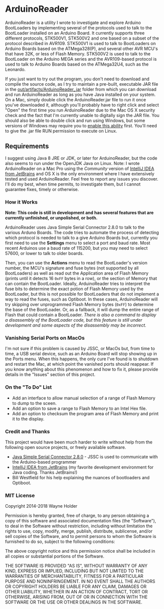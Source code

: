 # ArduinoReader

ArduinoReader is a utility I wrote to investigate and explore Arduino BootLoaders by implementing several of the protocols used to talk to the BootLoader installed on an Arduino Board.  It currently supports three different protocols, STK500V1, STK500V2 and one based on a subset of the protocol described in AVR109.  STK500V1 is used to talk to BootLoaders on Arduino Boards based on the ATMega328(P), and several other AVR MCU's that have 32K, or less of Flash Memory.  STK500V2 is used to talk to the BootLoader on the Arduino MEGA series and the AVR109-based protocol is used to talk to Arduino Boards based on the ATMega32U4, such as the Leonardo.

If you just want to try out the program, you don't need to download and compile the source code, as I try to maintain a pre-built, executable JAR file in the [out/artifacts/ArduinoReader_jar](https://github.com/wholder/ArduinoReader/tree/master/out/artifacts/ArduinoReader_jar) folder from which you can download and run ArduinoReader as long as you have Java installed on your system.  On a Mac, simply double click the ArduinoReader.jar file to run it once you've downloaded it, although you'll probably have to right click and select "Open" the  first time you run ArduinoReader due to the Mac OS X security check and the fact that I'm currently unable to digitally sign the JAR file.  You should also be able to double click and run using Windows, but some versions of Windows may require you to [enable this ability](https://www.addictivetips.com/windows-tips/run-a-jar-file-on-windows/) first.  You'll need to give the .jar file RUN permission to execute on Linux.

## Requirements

I suggest using Java 8 JRE or JDK, or later for ArduinoReader, but the code also seems to run under the OpenJDK Java on Linux.  Note: I wrote ArduinoReader on a Mac Pro using the _Community_ version of [IntelliJ IDEA from JetBrains](https://www.jetbrains.com/idea/) and OS X is the only environment where I have extensively tested and used ArduinoReader.  Feel free to report any issues you discover.  I'll do my best, when time permits, to investigate them, but I cannot guarantee fixes, timely or otherwise.

### How it Works

**Note: This code is  still in development and has several features that are currently unfinished, or unpolished, or both.**

ArduinoReader uses Java Simple Serial Connector 2.8.0 to talk to the various Arduno Boards.  The code tries to automate the process of detecting which protocol is needed to talk to a give Arduino Boards but, currently you first need to use the **Settings** menu to select a port and baud rate.  Most recent Arduinos use a baud rate of 115200, but you may need to select 57600, or lower to talk to older boards.

Then, you can use the **Actions** menu to read the BootLoader's version number, the MCU's signature and fuse bytes (not supported by all BootLoaders) as well as read out the Application area of Flash Memory (prints until it detects 16 `0xFF` bytes in a row), or the section of Memory that can contain the BootLoader.  Ideally, ArduinoReader tries to interpret the fuse bits to determine the exact potion of Flash Memory used by the BootLoader, but this is not possible for BootLoaders that do not implement a way to read the fuses, such as Optiboot.  In these cases, ArduinoReader will try skipping over unprogrammed Flash Memory bytes (`0xFF`) to determine the base of the BootLoader.  Or, as a fallback, it will dump the entire range of Flash that could contain a BootLoader.  _There is also a command to display a disassembly of the BootLoader code, but this feature is still under development and some aspects of the disassembly may be incorrect._

### Vanishing Serial Ports on MacOs

I'm not sure if this problem is caused by JSSC, or MacOs but, from time to time, a USB serial device, such as an Arduino Board will stop showing up in the Ports menu.  When this happens, the only cure I've found is to shutdown and restart the Mac, at which point the vanished ports should reappear.  If you know anything about this phenomenon and how to fix it, please provide details in the "Issues" section of this project.

### On the "To Do" List

  + Add an interface to allow manual selection of a range of Flash Memory to dump to the sceen.
  + Add an option to save a range to Flash Memory to an Intel Hex file.
  + Add an option to checksum the program area of Flash Memory and print it to the display.
  
### Credit and Thanks

This project would have been much harder to write without help from the following open source projects, or freely available software.

- [Java Simple Serial Connector 2.8.0](https://github.com/scream3r/java-simple-serial-connector) - JSSC is used to communicate with the Arduino-based programmer
- [IntelliJ IDEA from JetBrains](https://www.jetbrains.com/idea/) (my favorite development environment for Java coding. Thanks JetBrains!)
- Bill Westfield for his help explaining the nuances of bootloaders and Optiboot.

### MIT License

Copyright 2014-2018 Wayne Holder

Permission is hereby granted, free of charge, to any person obtaining a copy of this software and associated documentation files (the "Software"), to deal in the Software without restriction, including without limitation the rights to use, copy, modify, merge, publish, distribute, sublicense, and/or sell copies of the Software, and to permit persons to whom the Software is furnished to do so, subject to the following conditions:

The above copyright notice and this permission notice shall be included in all copies or substantial portions of the Software.

THE SOFTWARE IS PROVIDED "AS IS", WITHOUT WARRANTY OF ANY KIND, EXPRESS OR IMPLIED, INCLUDING BUT NOT LIMITED TO THE WARRANTIES OF MERCHANTABILITY, FITNESS FOR A PARTICULAR PURPOSE AND NONINFRINGEMENT. IN NO EVENT SHALL THE AUTHORS OR COPYRIGHT HOLDERS BE LIABLE FOR ANY CLAIM, DAMAGES OR OTHER LIABILITY, WHETHER IN AN ACTION OF CONTRACT, TORT OR OTHERWISE, ARISING FROM, OUT OF OR IN CONNECTION WITH THE SOFTWARE OR THE USE OR OTHER DEALINGS IN THE SOFTWARE.